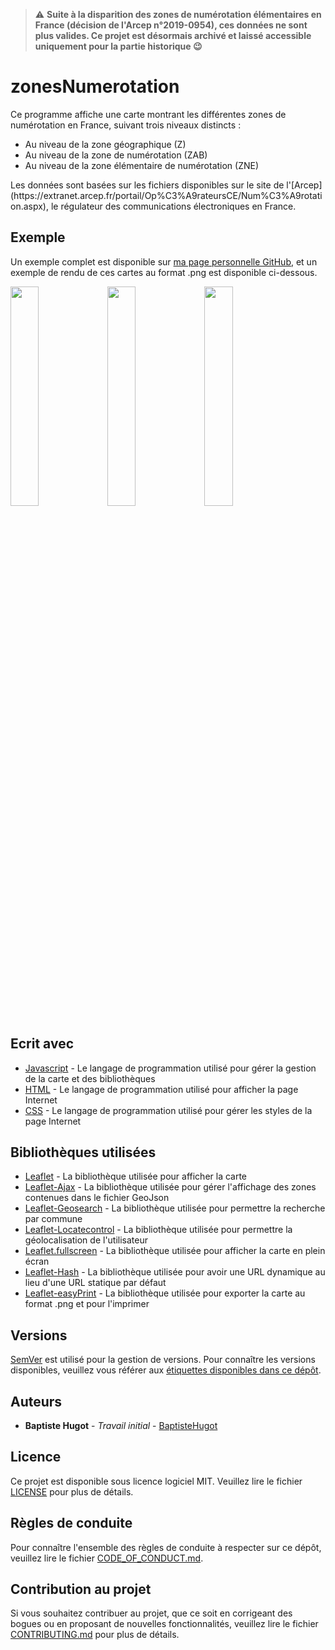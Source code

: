 > :warning: **Suite à la disparition des zones de numérotation élémentaires en France (décision de l'Arcep n°2019-0954), ces données ne sont plus valides. Ce projet est désormais archivé et laissé accessible uniquement pour la partie historique :wink:**

# zonesNumerotation
Ce programme affiche une carte montrant les différentes zones de numérotation en France, suivant trois niveaux distincts :
* Au niveau de la zone géographique (Z)
* Au niveau de la zone de numérotation (ZAB)
* Au niveau de la zone élémentaire de numérotation (ZNE)
<a/>
Les données sont basées sur les fichiers disponibles sur le site de l'[Arcep](https://extranet.arcep.fr/portail/Op%C3%A9rateursCE/Num%C3%A9rotation.aspx), le régulateur des communications électroniques en France.

## Exemple
Un exemple complet est disponible sur [ma page personnelle GitHub](https://baptistehugot.github.io/zonesNumerotation/), et un exemple de rendu de ces cartes au format .png est disponible ci-dessous.

<img src="https://user-images.githubusercontent.com/19981614/69440050-631ef100-0d48-11ea-9007-d773ea9c6960.png" width="30%"></img> <img src="https://user-images.githubusercontent.com/19981614/69440051-631ef100-0d48-11ea-8750-60e16768342b.png" width="30%"></img> <img src="https://user-images.githubusercontent.com/19981614/69440048-62865a80-0d48-11ea-928e-50ae165b94e7.png" width="30%"></img> 

## Ecrit avec
* [Javascript](https://www.ecma-international.org/publications/standards/Ecma-262.htm) - Le langage de programmation utilisé pour gérer la gestion de la carte et des bibliothèques
* [HTML](https://www.w3.org/html/) - Le langage de programmation utilisé pour afficher la page Internet
* [CSS](https://www.w3.org/Style/CSS/) - Le langage de programmation utilisé pour gérer les styles de la page Internet

## Bibliothèques utilisées
* [Leaflet](https://leafletjs.com/) - La bibliothèque utilisée pour afficher la carte
* [Leaflet-Ajax](https://github.com/calvinmetcalf/leaflet-ajax) - La bibliothèque utilisée pour gérer l'affichage des zones contenues dans le fichier GeoJson
* [Leaflet-Geosearch](https://github.com/smeijer/leaflet-geosearch) - La bibliothèque utilisée pour permettre la recherche par commune
* [Leaflet-Locatecontrol](https://github.com/domoritz/leaflet-locatecontrol) - La bibliothèque utilisée pour permettre la géolocalisation de l'utilisateur
* [Leaflet.fullscreen](https://github.com/Leaflet/Leaflet.fullscreen) - La bibliothèque utilisée pour afficher la carte en plein écran
* [Leaflet-Hash](https://github.com/mlevans/leaflet-hash) - La bibliothèque utilisée pour avoir une URL dynamique au lieu d'une URL statique par défaut
* [Leaflet-easyPrint](https://github.com/rowanwins/leaflet-easyPrint/) - La bibliothèque utilisée pour exporter la carte au format .png et pour l'imprimer

## Versions
[SemVer](http://semver.org/) est utilisé pour la gestion de versions. Pour connaître les versions disponibles, veuillez vous référer aux [étiquettes disponibles dans ce dépôt](https://github.com/BaptisteHugot/zonesNumerotation/releases/).

## Auteurs
* **Baptiste Hugot** - *Travail initial* - [BaptisteHugot](https://github.com/BaptisteHugot)

## Licence
Ce projet est disponible sous licence logiciel MIT. Veuillez lire le fichier [LICENSE](LICENSE) pour plus de détails.

## Règles de conduite
Pour connaître l'ensemble des règles de conduite à respecter sur ce dépôt, veuillez lire le fichier [CODE_OF_CONDUCT.md](CODE_OF_CONDUCT.md).

## Contribution au projet
Si vous souhaitez contribuer au projet, que ce soit en corrigeant des bogues ou en proposant de nouvelles fonctionnalités, veuillez lire le fichier [CONTRIBUTING.md](CONTRIBUTING.md) pour plus de détails.
